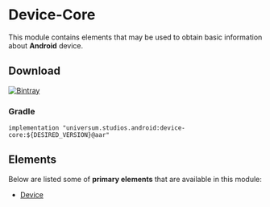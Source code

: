 Device-Core
===============

This module contains elements that may be used to obtain basic information about **Android** device.

## Download ##
[![Bintray](https://api.bintray.com/packages/universum-studios/android/universum.studios.android%3Adevice/images/download.svg)](https://bintray.com/universum-studios/android/universum.studios.android%3Adevice/_latestVersion)

### Gradle ###

    implementation "universum.studios.android:device-core:${DESIRED_VERSION}@aar"

## Elements ##

Below are listed some of **primary elements** that are available in this module:

- [Device](https://github.com/universum-studios/android_device/tree/master/library-core/src/main/java/universum/studios/android/device/Device.java)
